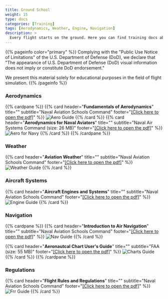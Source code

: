 ```yaml
---
title: Ground School
weight: 15
type: docs
categories: [Training]
tags: [Aerodynamics, Weather, Engine, Navigation]
description: >
  Every flight starts on the ground. Here you can find training docs about weather, navigation, aerodynamics,...
---
```

{{% pageinfo color="primary" %}}
Complying with the "Public Use Notice of Limitations" of the U.S. Department of Defense (DoD), we declare that
"The appearance of U.S. Department of Defense (DoD) visual information does not imply or constitute DoD endorsement."

We present this material solely for educational purposes in the field of flight simulation.
{{% /pageinfo %}}


### Aerodynamics

{{% cardpane %}}
{{% card header="**Fundamentals of Aerodynamics**" title="" subtitle="Naval Aviation Schools Command" footer="<a href='aero-trainee-guide.pdf' target='_blank'>[Click here to open the pdf]</a>" %}}
![Aero Guide](aero-trainee-guide.png "Aero Guide")
{{% /card %}}
{{% card header="**Aerodynamics for Naval Aviators**" title="" subtitle="Naval Air Systems Command (size: 26 MB)" footer="<a href='00-80T-80AeroForNavy.pdf' target='_blank'>[Click here to open the pdf]</a>" %}}
![Aero for Navy](00-80T-80AeroForNavy.png "Aero for Navy")
{{% /card %}}
{{% /cardpane %}}
### Weather

{{% card header="**Aviation Weather**" title="" subtitle="Naval Aviation Schools Command" footer="<a href='wx-trainee-guide.pdf' target='_blank'>[Click here to open the pdf]</a>" %}}
![Weather Guide](wx-trainee-guide.png "Weather Guide")
{{% /card %}}

### Aircraft Systems 

{{% card header="**Aircraft Engines and Systems**" title="" subtitle="Naval Aviation Schools Command" footer="<a href='eng-trainee-guide.pdf' target='_blank'>[Click here to open the pdf]</a>" %}}
![Engine Guide](eng-trainee-guide.png "Engine Guide")
{{% /card %}}

### Navigation 
{{% cardpane %}}
{{% card header="**Introduction to Air Navigation**" title="" subtitle="Naval Aviation Schools Command" footer="<a href='nav-trainee-guide.pdf' target='_blank'>[Click here to open the pdf]</a>" %}}
![Nav Guide](nav-trainee-guide.png "Nav Guide")
{{% /card %}}

{{% card header="**Aeronautcal Chart User's Guide**" title="" subtitle="FAA (size: 55 MB)" footer="<a href='cug-complete.pdf' target='_blank'>[Click here to open the pdf]</a>" %}}
![Charts Guide](cug-complete.png "Charts Guide")
{{% /card %}}
{{% /cardpane %}}

### Regulations 

{{% card header="**Flight Rules and Regulations**" title="" subtitle="Naval Aviation Schools Command" footer="<a href='frr-trainee-guide.pdf' target='_blank'>[Click here to open the pdf]</a>" %}}
![Frr Guide](frr-trainee-guide.png "Frr Guide")
{{% /card %}}